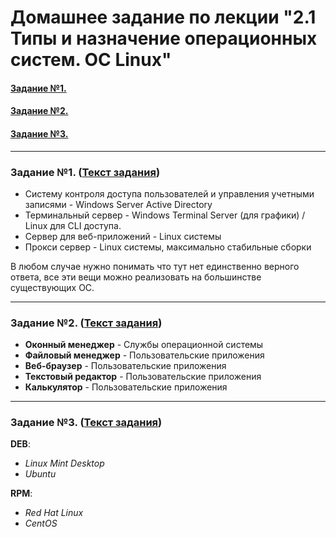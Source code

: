 # Домашнее задание по лекции "2.1 Типы и назначение операционных систем. ОС Linux"

#### [Задание №1.](#задание-1)
#### [Задание №2.](#задание-2)
#### [Задание №3.](#задание-3)

---

### Задание №1. ([Текст задания](https://github.com/netology-code/slin-homeworks/blob/slin-7/2-01.md#%D0%B7%D0%B0%D0%B4%D0%B0%D0%BD%D0%B8%D0%B5-1))

* Систему контроля доступа пользователей и управления учетными записями - Windows Server Active Directory
* Терминальный сервер - Windows Terminal Server (для графики) / Linux для CLI доступа.
* Сервер для веб-приложений - Linux системы
* Прокси сервер - Linux системы, максимально стабильные сборки

В любом случае нужно понимать что тут нет единственно верного ответа, все эти вещи можно реализовать на большинстве существующих ОС.

---

### Задание №2. ([Текст задания](https://github.com/netology-code/slin-homeworks/blob/slin-7/2-01.md#%D0%B7%D0%B0%D0%B4%D0%B0%D0%BD%D0%B8%D0%B5-2))

* **Оконный менеджер** - Службы операционной системы
* **Файловый менеджер** - Пользовательские приложения
* **Веб-браузер** - Пользовательские приложения
* **Текстовый редактор** - Пользовательские приложения
* **Калькулятор** - Пользовательские приложения

---

### Задание №3. ([Текст задания](https://github.com/netology-code/slin-homeworks/blob/slin-7/2-01.md#%D0%B7%D0%B0%D0%B4%D0%B0%D0%BD%D0%B8%D0%B5-3))

**DEB**:
- _Linux Mint Desktop_
- _Ubuntu_

**RPM**:
- _Red Hat Linux_
- _CentOS_
